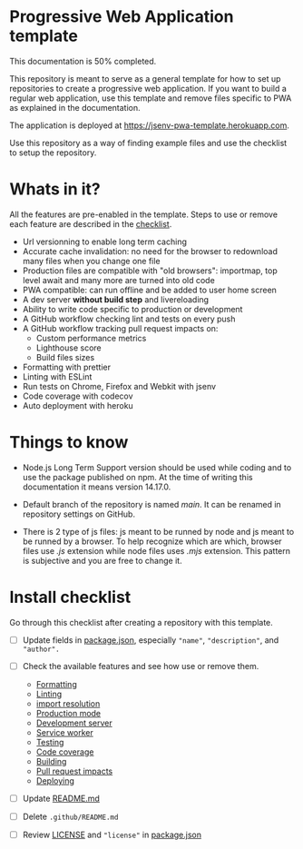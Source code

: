 <!--
README about the GitHub repository template.
Once the template is used, this README should be
deleted and only ../README.md should be kept
-->

# Progressive Web Application template

This documentation is 50% completed.

This repository is meant to serve as a general template for how to set up repositories to create a progressive web application. If you want to build a regular web application, use this template and remove files specific to PWA as explained in the documentation.

The application is deployed at https://jsenv-pwa-template.herokuapp.com.

Use this repository as a way of finding example files and use the checklist to setup the repository.

# Whats in it?

All the features are pre-enabled in the template. Steps to use or remove each feature are described in the [checklist](#Checklist).

- Url versionning to enable long term caching
- Accurate cache invalidation: no need for the browser to redownload many files when you change one file
- Production files are compatible with "old browsers": importmap, top level await and many more are turned into old code
- PWA compatible: can run offline and be added to user home screen
- A dev server **without build step** and livereloading
- Ability to write code specific to production or development
- A GitHub workflow checking lint and tests on every push
- A GitHub workflow tracking pull request impacts on:
  - Custom performance metrics
  - Lighthouse score
  - Build files sizes
- Formatting with prettier
- Linting with ESLint
- Run tests on Chrome, Firefox and Webkit with jsenv
- Code coverage with codecov
- Auto deployment with heroku

# Things to know

- Node.js Long Term Support version should be used while coding and to use the package published on npm. At the time of writing this documentation it means version 14.17.0.

- Default branch of the repository is named _main_. It can be renamed in repository settings on GitHub.

- There is 2 type of js files: js meant to be runned by node and js meant to be runned by a browser. To help recognize which are which, browser files use _.js_ extension while node files uses _.mjs_ extension. This pattern is subjective and you are free to change it.

# Install checklist

Go through this checklist after creating a repository with this template.

- [ ] Update fields in [package.json](../package.json), especially `"name"`, `"description"`, and `"author".`

- [ ] Check the available features and see how use or remove them.

  - [Formatting](../docs/formatting/formatting.md#formatting)
  - [Linting](../docs/linting/linting.md#linting)
  - [import resolution](../docs/import_resolution/import_resolution.md#import-resolution)
  - [Production mode](../docs/production_mode/production_mode.md#production-mode)
  - [Development server](../docs/dev_server/dev_server.md#Development-server)
  - [Service worker](../docs/service_worker/service_worker.md#Service-worker)
  - [Testing](../docs/testing/testing.md#testing)
  - [Code coverage](../docs/code_coverage/code_coverage.md#Code-coverage)
  - [Building](../docs/building/building.md#Building)
  - [Pull request impacts](../docs/pr_impacts/pr_impacts.md#Pull-request-impacts)
  - [Deploying](../docs/deploying/deploying.md#deploying)

- [ ] Update [README.md](../README.md)
- [ ] Delete `.github/README.md`
- [ ] Review [LICENSE](./LICENSE) and `"license"` in [package.json](../package.json#L6)

